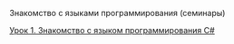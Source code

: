 Знакомство с языками программирования (семинары)

[Урок 1. Знакомство с языком программирования С#](https://gb.ru/lessons/258530)


